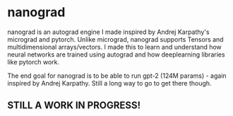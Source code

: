 # nanograd

nanograd is an autograd engine I made inspired by Andrej Karpathy's micrograd and pytorch. Unlike micrograd, nanograd supports Tensors and multidimensional arrays/vectors. I made this to learn and understand how neural networks are trained using autograd and how deeplearning libraries like pytorch work.

The end goal for nanograd is to be able to run gpt-2 (124M params) - again inspired by Andrej Karpathy. Still a long way to go to get there though.


## STILL A WORK IN PROGRESS!